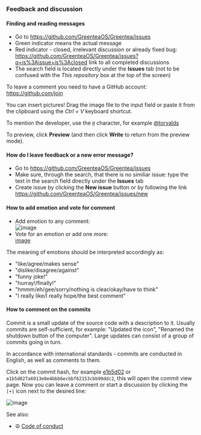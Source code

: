 ### Feedback and discussion

#### Finding and reading messages

* Go to <https://github.com/GreenteaOS/Greentea/issues>
* Green indicator means the actual message
* Red indicator - closed, irrelevant discussion or already fixed bug: <https://github.com/GreenteaOS/Greentea/issues?q=is%3Aissue+is%3Aclosed> link to all completed discussions
* The search field is located directly under the **Issues** tab (not to be confused with the *This repository* box at the top of the screen)

To leave a comment you need to have a GitHub account: <https://github.com/join>

You can insert pictures! Drag the image file to the input field or paste it from the clipboard using the *Ctrl + V* keyboard shortcut.

To mention the developer, use the `@` character, for example [@torvalds](https://github.com/torvalds)

To preview, click **Preview** (and then click **Write** to return from the preview mode).

#### How do I leave feedback or a new error message?

* Go to <https://github.com/GreenteaOS/Greentea/issues>
* Make sure, through the search, that there is no similiar issue: type the text in the search field directly under the **Issues** tab
* Create issue by clicking the **New issue** button or by following the link <https://github.com/GreenteaOS/Greentea/issues/new>

#### How to add emotion and vote for comment

* Add emotion to any comment: <br>![image](https://cloud.githubusercontent.com/assets/3642643/23592706/1ecbadb2-0216-11e7-9c23-14a9cfb04c3f.png)
* Vote for an emotion or add one more: <br> [image](https://cloud.githubusercontent.com/assets/3642643/23592726/6016b8ca-0216-11e7-947a-76973bb7d1e0.png)

The meaning of emotions should be interpreted accordingly as:
* "like/agree/makes sense"
* "dislike/disagree/against"
* "funny joke!"
* "hurray!/finally!"
* "hmmm/eh/gee/sorry/nothing is clear/okay/have to think"
* "I really like/I really hope/the best comment"

#### How to comment on the commits

Commit is a small update of the source code with a description to it. Usually commits are self-sufficient, for example: "Updated the icon", "Renamed the shutdown button of the computer". Large updates can consist of a group of commits going in turn.

In accordance with international standards - commits are conducted in English, as well as comments to them.

Click on the commit hash, for example [e1b5d02](https://github.com/GreenteaOS/Greentea/commit/e1b5d027a6913e0e4bbb6ecbbf62153cbb99ddc2) or `e1b5d027a6913e0e4bbb6ecbbf62153cbb99ddc2`, this will open the commit view page. Now you can leave a comment or start a discussion by clicking the `[+]` icon next to the desired line:

![image](https://user-images.githubusercontent.com/3642643/38614228-04339e86-3d95-11e8-9045-6ffc4b67e8d9.png)

See also:

* :peace_symbol: [Code of conduct](https://github.com/GreenteaOS/.github/blob/master/CODE_OF_CONDUCT.md)
